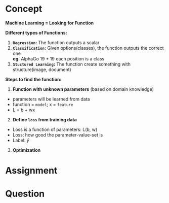 # Concept
**Machine Learning = Looking for Function**

**Different types of Functions:**
1. **`Regression`:** The function outputs a scalar
2. **`Classification`:** Given options(classes), the function outputs the correct one  
**eg.** AlphaGo 19 * 19 each position is a class
3. **`Stuctured Learning`:** The function create something with structure(image, document)

**Steps to find the function:**
1. **Function with unknown parameters** (based on domain knowledge)   
* parameters will be learned from data  
* function =  `model`; x =  `feature` 
* L = b + wx
2. **Define `loss` from training data**
* Loss is a function of parameters: L(b, w)
* Loss: how good the parameter-value-set is
* Label: $\hat{y}$
3. **Optimization**


# Assignment





# Question
